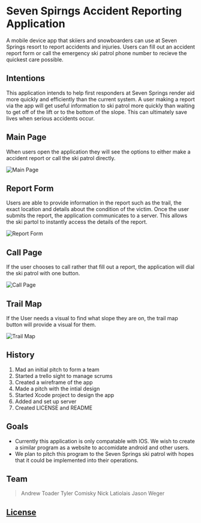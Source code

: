 # Seven Spirngs Accident Reporting Application
A mobile device app that skiiers and snowboarders can use at Seven Springs resort to report accidents and injuries. Users can fill out an accident report form or call the emergency ski patrol phone number to recieve the quickest care possible. 
## Intentions
This application intends to help first responders at Seven Springs render aid more quickly and efficiently than the current system.  A user making a report via the app will get useful information to ski patrol more quickly than waiting to get off of the lift or to the bottom of the slope. This can ultimately save lives when serious accidents occur.
## Main Page
When users open the application they will see the options to either make a accident report or call the ski patrol directly.

![Main Page](Images/main-page.jpg)
## Report Form
Users are able to provide information in the report such as the trail, the exact location and details about the condition of the victim.  Once the user submits the report, the application communicates to a server.  This allows the ski partol to instantly access the details of the report.

![Report Form](Images/report-form.jpg)

## Call Page
If the user chooses to call rather that fill out a report, the application will dial the ski patrol with one button.

![Call Page](Images/call-button.jpg)
## Trail Map
If the User needs a visual to find what slope they are on, the trail map button will provide a visual for them.

![Trail Map](elevator-generator/trail-map.jpg)

## History
1. Mad an initial pitch to form a team
2. Started a trello sight to manage scrums
3. Created a wireframe of the app
4. Made a pitch with the intial design
5. Started Xcode project to design the app
6. Added and set up server 
7. Created LICENSE and README

## Goals
* Currently this application is only compatable with IOS.  We wish to create a similar program as a website to accomidate android and other users.
* We plan to pitch this program to the Seven Springs ski patrol with hopes that it could be implemented into their operations.

## Team
>Andrew Toader 
>Tyler Comisky
>Nick Latiolais
>Jason Weger

## [License](https://github.com/aet37/Ski-Patrol-App/blob/main/LICENSE.md)

